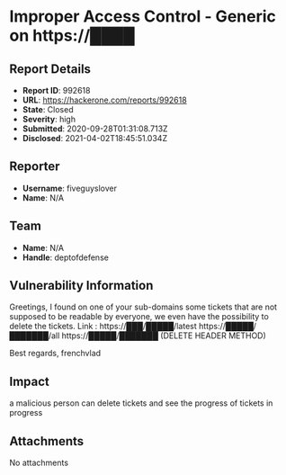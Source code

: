 # Improper Access Control - Generic on https://████

## Report Details
- **Report ID**: 992618
- **URL**: https://hackerone.com/reports/992618
- **State**: Closed
- **Severity**: high
- **Submitted**: 2020-09-28T01:31:08.713Z
- **Disclosed**: 2021-04-02T18:45:51.034Z

## Reporter
- **Username**: fiveguyslover
- **Name**: N/A

## Team
- **Name**: N/A
- **Handle**: deptofdefense

## Vulnerability Information
Greetings, I found on one of your sub-domains some tickets that are not supposed to be readable by everyone, we even have the possibility to delete the tickets.
Link : 
https://███/█████/latest
https://█████/███████/all
https://█████/███████ (DELETE HEADER METHOD)

Best regards,
frenchvlad

## Impact

a malicious person can delete tickets and see the progress of tickets in progress

## Attachments
No attachments

